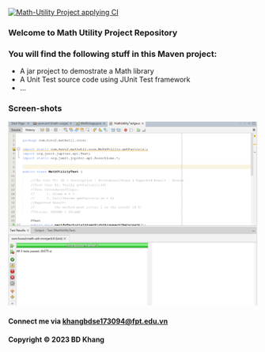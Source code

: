 [![Math-Utility Project applying CI](https://github.com/BuiKhang201223/math-util-mvn/actions/workflows/mathutil-ci.yml/badge.svg)](https://github.com/BuiKhang201223/math-util-mvn/actions/workflows/mathutil-ci.yml)


### Welcome to Math Utility Project Repository

### You will find the following stuff in this Maven project:

* A jar project to demostrate a Math library
* A Unit Test source code using JUnit Test framework
* ...

### Screen-shots
![Source-code-with-JUnit](https://github.com/BuiKhang201223/math-util-mvn/blob/main/screenshots/Source-code-with-JUnit.png)

#### Connect me via khangbdse173094@fpt.edu.vn

#### Copyright &#169; 2023 BD Khang